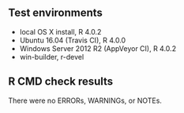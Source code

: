 ## Test environments
* local OS X install, R 4.0.2
* Ubuntu 16.04 (Travis CI), R 4.0.0
* Windows Server 2012 R2 (AppVeyor CI), R 4.0.2
* win-builder, r-devel

## R CMD check results
There were no ERRORs, WARNINGs, or NOTEs.
